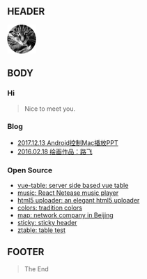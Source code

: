 ## HEADER

![img](./images/avatar.png)

## BODY

### Hi

> Nice to meet you.

### Blog

- [2017.12.13 Android控制Mac播放PPT](source/2017.12.13.controller.md)
- [2016.02.18 绘画作品：路飞](source/2016.02.18.lufei.md)

### Open Source

- [vue-table: server side based vue table](https://github.com/zhaobao/vue-table)
- [music: React Netease music player](./open/music/index.html)
- [html5 uploader: an elegant html5 uploader](./open/uploader/index.html)
- [colors: tradition colors](./open/colors/index.html)
- [map: network company in Beijing](./open/map/index.html)
- [sticky: sticky header](./open/sticky/index.html)
- [ztable: table test](./open/ztable/index.html)

## FOOTER

> The End